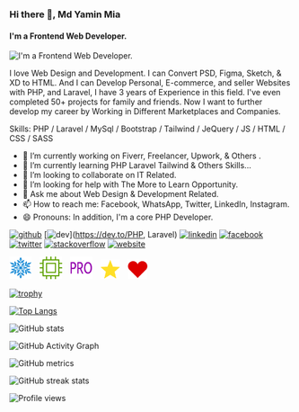 ### Hi there 👋, Md Yamin Mia
#### I'm a Frontend Web Developer.
![I'm a Frontend Web Developer.](https://scontent.fdac138-1.fna.fbcdn.net/v/t39.30808-6/298612775_1032178847559134_5649362215551018172_n.jpg?stp=dst-jpg_p960x960&_nc_cat=111&ccb=1-7&_nc_sid=e3f864&_nc_ohc=NPU54zYpd3cAX-Xcasg&_nc_oc=AQmkFIseZlkfhBWYlpDPYWmF-HX61mgxoJpmPEhNrQ_v5x2q5OcmKrMa_iuFSPAOXOo&_nc_ht=scontent.fdac138-1.fna&oh=00_AT_6FmWdDMPdiQVCjuhVh4TX2nlQ7jNqR5mxsynOznh8sA&oe=63386489)

I love Web Design and Development. I can Convert PSD, Figma, Sketch, & XD to HTML. And I can Develop Personal, E-commerce, and seller Websites with PHP, and Laravel, I have 3 years of Experience in this field. I've even completed 50+ projects for family and friends. Now I want to further develop my career by Working in Different Marketplaces and Companies.

Skills: PHP / Laravel / MySql / Bootstrap / Tailwind /  JeQuery / JS / HTML / CSS / SASS

- 🔭 I’m currently working on Fiverr, Freelancer, Upwork, & Others . 
- 🌱 I’m currently learning PHP Laravel Tailwind & Others Skills... 
- 👯 I’m looking to collaborate on IT Related. 
- 🤔 I’m looking for help with The More to Learn Opportunity.   
- 💬 Ask me about Web Design & Development Related. 
- 📫 How to reach me: Facebook, WhatsApp, Twitter, LinkedIn, Instagram.  
- 😄 Pronouns: In addition, I'm a core PHP Developer. 


[<img src='https://cdn.jsdelivr.net/npm/simple-icons@3.0.1/icons/github.svg' alt='github' height='40'>](https://github.com/activeyamin)  [<img src='https://cdn.jsdelivr.net/npm/simple-icons@3.0.1/icons/dev-dot-to.svg' alt='dev' height='40'>](https://dev.to/PHP, Laravel)  [<img src='https://cdn.jsdelivr.net/npm/simple-icons@3.0.1/icons/linkedin.svg' alt='linkedin' height='40'>](https://www.linkedin.com/in/https://www.linkedin.com/in/md-yamin-mia-98a294214//)  [<img src='https://cdn.jsdelivr.net/npm/simple-icons@3.0.1/icons/facebook.svg' alt='facebook' height='40'>](https://www.facebook.com/https://www.facebook.com/fullstackdeveloperyamin)  [<img src='https://cdn.jsdelivr.net/npm/simple-icons@3.0.1/icons/twitter.svg' alt='twitter' height='40'>](https://twitter.com/https://twitter.com/FDYaminMia)  [<img src='https://cdn.jsdelivr.net/npm/simple-icons@3.0.1/icons/stackoverflow.svg' alt='stackoverflow' height='40'>](https://stackoverflow.com/users/https://stackoverflow.com/users/edit/19706354)  [<img src='https://cdn.jsdelivr.net/npm/simple-icons@3.0.1/icons/icloud.svg' alt='website' height='40'>](https://activeyamin.github.io/Hookha/)  

<a href='https://archiveprogram.github.com/'><img src='https://raw.githubusercontent.com/acervenky/animated-github-badges/master/assets/acbadge.gif' width='40' height='40'></a> <a href='https://docs.github.com/en/developers'><img src='https://raw.githubusercontent.com/acervenky/animated-github-badges/master/assets/devbadge.gif' width='40' height='40'></a> <a href='https://github.com/pricing'><img src='https://raw.githubusercontent.com/acervenky/animated-github-badges/master/assets/pro.gif' width='40' height='40'></a> <a href='https://stars.github.com/'><img src='https://raw.githubusercontent.com/acervenky/animated-github-badges/master/assets/starbadge.gif' width='35' height='35'></a> <a href='https://docs.github.com/en/github/supporting-the-open-source-community-with-github-sponsors'><img src='https://raw.githubusercontent.com/acervenky/animated-github-badges/master/assets/sponsorbadge.gif' width='35' height='35'></a> 

[![trophy](https://github-profile-trophy.vercel.app/?username=activeyamin)](https://github.com/ryo-ma/github-profile-trophy)

[![Top Langs](https://github-readme-stats.vercel.app/api/top-langs/?username=activeyamin)](https://github.com/anuraghazra/github-readme-stats)

![GitHub stats](https://github-readme-stats.vercel.app/api?username=activeyamin&show_icons=true&count_private=true)  

![GitHub Activity Graph](https://activity-graph.herokuapp.com/graph?username=activeyamin)  

![GitHub metrics](https://metrics.lecoq.io/activeyamin)  

![GitHub streak stats](https://github-readme-streak-stats.herokuapp.com/?user=activeyamin)  

![Profile views](https://gpvc.arturio.dev/activeyamin)  

